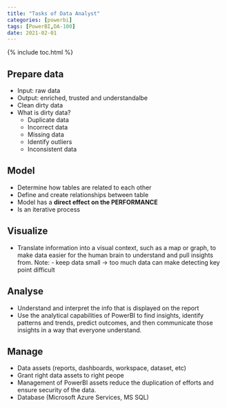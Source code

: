 ```yaml
---
title: "Tasks of Data Analyst"
categories: [powerbi]
tags: [PowerBI,DA-100]
date: 2021-02-01
---
```


{% include toc.html %}

## Prepare data
- Input: raw data
- Output: enriched, trusted and understandalbe
- Clean dirty data 
- What is dirty data?
  + Duplicate data
  + Incorrect data
  + Missing data
  + Identify outliers
  + Inconsistent data

## Model
- Determine how tables are related to each other
- Define and create relationships between table
- Model has a **direct effect on the PERFORMANCE**
- Is an iterative process

## Visualize
- Translate information into a visual context, such as a map or graph, to make data easier for the human brain to understand and pull insights from. 
Note: - keep data small -> too much data can make detecting key point difficult

## Analyse
- Understand and interpret the info that is displayed on the report
- Use the analytical capabilities of PowerBI to find insights, identify patterns and trends, predict outcomes, and then communicate those insights in a way that everyone understand.

## Manage
- Data assets (reports, dashboards, workspace, dataset, etc)
- Grant right data assets to right peope
- Management of PowerBI assets reduce the duplication of efforts and ensure security of the data.
- Database (Microsoft Azure Services, MS SQL)

